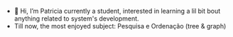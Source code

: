 - 👋 Hi, I’m Patricia currently a student, interested in learning a lil bit bout anything related to system's development.
- Till now, the most enjoyed subject: Pesquisa e Ordenação (tree & graph)

<!---
PatriciaTnk/PatriciaTnk is a ✨ special ✨ repository because its `README.md` (this file) appears on your GitHub profile.
You can click the Preview link to take a look at your changes.
--->
